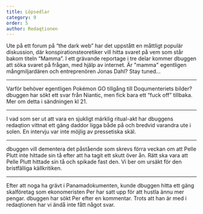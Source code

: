 ```yaml
---
title: Löpsedlar
category: 9
order: 5
author: Redaqtionen
---
```


Ute på ett forum på “the dark web” har det uppstått en måttligt populär diskussion, där konspirationsteoretiker vill hitta svaret på vem som står bakom titeln “Mamma”. I ett grävande reportage i tre delar kommer dbuggen att söka svaret på frågan, med hjälp av internet. Är "mamma" egentligen mångmiljardären och entreprenören Jonas Dahl? Stay tuned…

<hr>

Varför behöver egentligen Pokémon GO tillgång till Doqumenteriets bilder? dbuggen har sökt ett svar från Niantic, men fick bara ett “fuck off” tillbaka. Mer om detta i sändningen kl 21.

<hr>

I vad som ser ut att vara en sjukligt märklig ritual-akt har dbuggens redaqtion vittnat ett gäng daddor ligga både på och bredvid varandra ute i solen. En intervju var inte möjlig av pressetiska skäl.

<hr>

dbuggen vill dementera det påstående som skrevs förra veckan om att Pelle Plutt inte hittade sin tå efter att ha tagit ett skutt över ån. Rätt ska vara att Pelle Plutt hittade sin tå och spikade fast den. Vi ber om ursäkt för den bristfälliga källkritiken.

<hr>

Efter att noga ha grävt i Panamadokumenten, kunde dbuggen hitta ett gäng skalföretag som ekonomeristen Per har satt upp för att hustla ännu mer pengar. dbuggen har sökt Per efter en kommentar. Trots att han är med i redaqtionen har vi ändå inte fått något svar.
